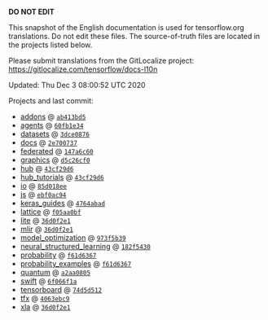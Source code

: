 __DO NOT EDIT__

This snapshot of the English documentation is used for tensorflow.org
translations. Do not edit these files. The source-of-truth files are located in
the projects listed below.

Please submit translations from the GitLocalize project: https://gitlocalize.com/tensorflow/docs-l10n

Updated: Thu Dec  3 08:00:52 UTC 2020

Projects and last commit:

- [addons](https://github.com/tensorflow/addons/tree/master/docs) @ <a href='https://github.com/tensorflow/addons/commit/ab413bd5f9c1fbf5ae8435da9eb4aac724ce49fd'><code>ab413bd5</code></a>
- [agents](https://github.com/tensorflow/agents/tree/master/docs) @ <a href='https://github.com/tensorflow/agents/commit/60fb1e34879623cf934b082b77a02c4a3ada053a'><code>60fb1e34</code></a>
- [datasets](https://github.com/tensorflow/datasets/tree/master/docs) @ <a href='https://github.com/tensorflow/datasets/commit/3dce0876614996f2072facd7258cfb677d5a2df2'><code>3dce0876</code></a>
- [docs](https://github.com/tensorflow/docs/tree/master/site/en) @ <a href='https://github.com/tensorflow/docs/commit/2e7007375540e0adc4f3247595a31d6975209a3c'><code>2e700737</code></a>
- [federated](https://github.com/tensorflow/federated/tree/master/docs) @ <a href='https://github.com/tensorflow/federated/commit/147a6c60f35acd51cfbc687722783009c1c995e8'><code>147a6c60</code></a>
- [graphics](https://github.com/tensorflow/graphics/tree/master/tensorflow_graphics/g3doc) @ <a href='https://github.com/tensorflow/graphics/commit/d5c26cf05125e5c096f5b2cde6c85f88c7df2d59'><code>d5c26cf0</code></a>
- [hub](https://github.com/tensorflow/hub/tree/master/docs) @ <a href='https://github.com/tensorflow/hub/commit/43cf29d6dc2d2e5c98323b5e2f32d522e6b69a52'><code>43cf29d6</code></a>
- [hub_tutorials](https://github.com/tensorflow/hub/tree/master/examples/colab) @ <a href='https://github.com/tensorflow/hub/commit/43cf29d6dc2d2e5c98323b5e2f32d522e6b69a52'><code>43cf29d6</code></a>
- [io](https://github.com/tensorflow/io/tree/master/docs) @ <a href='https://github.com/tensorflow/io/commit/85d018ee59ceccfae06914ec2a2f6d6583775ff7'><code>85d018ee</code></a>
- [js](https://github.com/tensorflow/tfjs-website/tree/master/docs) @ <a href='https://github.com/tensorflow/tfjs-website/commit/ebf0ac944eab1f94c9d01f9430ba147f52fc937c'><code>ebf0ac94</code></a>
- [keras_guides](https://github.com/tensorflow/docs/tree/snapshot-keras/site/en/guide/keras) @ <a href='https://github.com/tensorflow/docs/commit/4764abad680f9698f8ba9ace121ac9d0d9cb69af'><code>4764abad</code></a>
- [lattice](https://github.com/tensorflow/lattice/tree/master/docs) @ <a href='https://github.com/tensorflow/lattice/commit/f05aa0bf2e85756f7a5f49f1378f0d1e428bea2d'><code>f05aa0bf</code></a>
- [lite](https://github.com/tensorflow/tensorflow/tree/master/tensorflow/lite/g3doc) @ <a href='https://github.com/tensorflow/tensorflow/commit/36d0f2e19430742d307215efb7088d09618db668'><code>36d0f2e1</code></a>
- [mlir](https://github.com/tensorflow/tensorflow/tree/master/tensorflow/compiler/mlir/g3doc) @ <a href='https://github.com/tensorflow/tensorflow/commit/36d0f2e19430742d307215efb7088d09618db668'><code>36d0f2e1</code></a>
- [model_optimization](https://github.com/tensorflow/model-optimization/tree/master/tensorflow_model_optimization/g3doc) @ <a href='https://github.com/tensorflow/model-optimization/commit/973f5b394a99b0a775e3b9f7178c865509a7d559'><code>973f5b39</code></a>
- [neural_structured_learning](https://github.com/tensorflow/neural-structured-learning/tree/master/g3doc) @ <a href='https://github.com/tensorflow/neural-structured-learning/commit/182f5430cba968b311394b7f2a39deee193adf7b'><code>182f5430</code></a>
- [probability](https://github.com/tensorflow/probability/tree/master/tensorflow_probability/g3doc) @ <a href='https://github.com/tensorflow/probability/commit/f61d63672829e2bd9a46603f72508710ca1d5af3'><code>f61d6367</code></a>
- [probability_examples](https://github.com/tensorflow/probability/tree/master/tensorflow_probability/examples/jupyter_notebooks) @ <a href='https://github.com/tensorflow/probability/commit/f61d63672829e2bd9a46603f72508710ca1d5af3'><code>f61d6367</code></a>
- [quantum](https://github.com/tensorflow/quantum/tree/master/docs) @ <a href='https://github.com/tensorflow/quantum/commit/a2aa080564b8245408bcde6c85d2ebedf4da5a54'><code>a2aa0805</code></a>
- [swift](https://github.com/tensorflow/swift/tree/master/docs/site) @ <a href='https://github.com/tensorflow/swift/commit/6f066f1abcd39b518969ca02026a6a2e87dce4ec'><code>6f066f1a</code></a>
- [tensorboard](https://github.com/tensorflow/tensorboard/tree/master/docs) @ <a href='https://github.com/tensorflow/tensorboard/commit/74d5d512686ae872f7753e0511aacfd8b4f70f62'><code>74d5d512</code></a>
- [tfx](https://github.com/tensorflow/tfx/tree/master/docs) @ <a href='https://github.com/tensorflow/tfx/commit/4063ebc951ad9298d8bb65bae5590a1b47deb9c6'><code>4063ebc9</code></a>
- [xla](https://github.com/tensorflow/tensorflow/tree/master/tensorflow/compiler/xla/g3doc) @ <a href='https://github.com/tensorflow/tensorflow/commit/36d0f2e19430742d307215efb7088d09618db668'><code>36d0f2e1</code></a>

